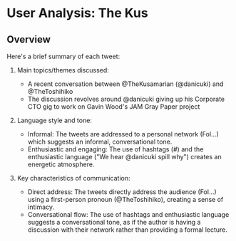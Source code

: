 # User Analysis: The Kus

## Overview

Here's a brief summary of each tweet:

1. Main topics/themes discussed:
   - A recent conversation between @TheKusamarian (@danicuki) and @TheToshihiko
   - The discussion revolves around @danicuki giving up his Corporate CTO gig to work on Gavin Wood's JAM Gray Paper project

2. Language style and tone:
   - Informal: The tweets are addressed to a personal network (Fol...) which suggests an informal, conversational tone.
   - Enthusiastic and engaging: The use of hashtags (#) and the enthusiastic language ("We hear @danicuki spill why") creates an energetic atmosphere.

3. Key characteristics of communication:
   - Direct address: The tweets directly address the audience (Fol...) using a first-person pronoun (@TheToshihiko), creating a sense of intimacy.
   - Conversational flow: The use of hashtags and enthusiastic language suggests a conversational tone, as if the author is having a discussion with their network rather than providing a formal lecture.